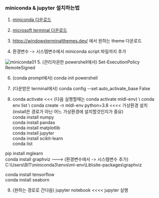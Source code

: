 ### miniconda & jupyter 설치하는법
1. [miniconda 다운로드](https://docs.conda.io/en/latest/miniconda.html)

2. [microsoft terminal 다운로드](https://apps.microsoft.com/store/detail/windows-terminal/9N0DX20HK701?hl=ko-kr&gl=kr)

3. https://windowsterminalthemes.dev/ 에서 원하는 theme 다운로드

4. 환경변수 -> 시스템변수에서 miniconda script 파일까지 추가

![miniconda01](https://user-images.githubusercontent.com/114986610/209664244-8a65d0e7-a986-4182-85c4-851c168b3af8.png)
5. (관리자권한 powershell에서) Set-ExecutionPolicy RemoteSigned

6. (conda prompt에서) conda init powershell

7. (다운받은 terminal에서) conda config --set auto_activate_base False

8. conda activate <<< (다음 실행할때는 conda activate mldl-env) \ 
conda env list \ 
conda create -n mldl-env python=3.8  <<<<  가상환경 설치 (install은 경로가 아닌 어느 가상환경에 설치할것인지가 중요) \
conda install numpy \
conda install pandas \
conda install matplotlib \
conda install jupyter \
conda install scikit-learn \
conda list

pip install mglearn \
conda install graphviz  --->  (환경변수에서 -> 시스템변수 추가) C:\Users\BIT\miniconda3\envs\ml-env\Lib\site-packages\graphviz

conda install tensorflow \
conda install seaborn

9. (원하는 경로로 간다음) jupyter notebook  <<<<  jupyter 실행
